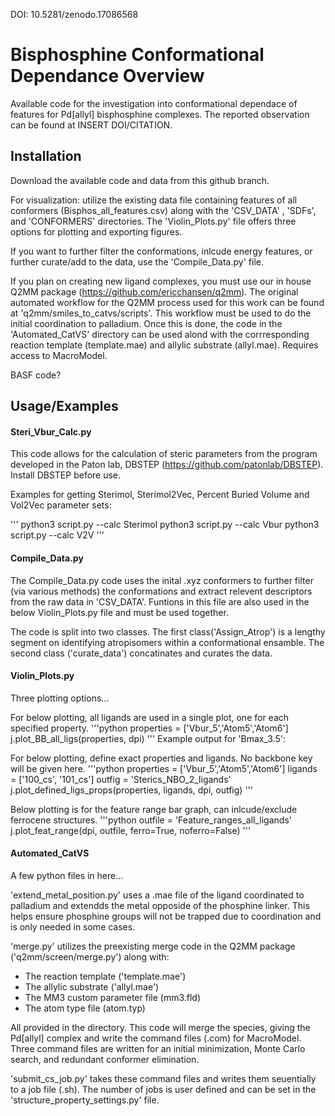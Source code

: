 DOI: 10.5281/zenodo.17086568

# Bisphosphine Conformational Dependance Overview

Available code for the investigation into conformational dependace of features for Pd[allyl] bisphosphine complexes. The reported observation can be found at INSERT DOI/CITATION.




## Installation

Download the available code and data from this github branch. 

For visualization: utilize the existing data file containing features of all conformers (Bisphos_all_features.csv) along with the 'CSV_DATA' , 'SDFs', and 'CONFORMERS' directories. The 'Violin_Plots.py' file offers three options for plotting and exporting figures.

If you want to further filter the conformations, inlcude energy features, or further curate/add to the data, use the 'Compile_Data.py' file. 

If you plan on creating new ligand complexes, you must  use our in house Q2MM package (https://github.com/ericchansen/q2mm). The original automated workflow for the Q2MM process used for this work can be found at 'q2mm/smiles_to_catvs/scripts'. This workflow must be used to do the initial coordination to palladium. Once this is done, the code in the 'Automated_CatVS' directory can be used alond with the corrresponding reaction template (template.mae) and allylic substrate (allyl.mae). Requires access to MacroModel.

BASF code?


    
## Usage/Examples

#### Steri_Vbur_Calc.py

This code allows  for the calculation of steric parameters from the program developed in the Paton lab, DBSTEP (https://github.com/patonlab/DBSTEP). Install DBSTEP before use. 

Examples for getting Sterimol, Sterimol2Vec, Percent Buried Volume and Vol2Vec parameter sets:

'''
python3 script.py --calc Sterimol
python3 script.py --calc Vbur
python3 script.py --calc V2V
'''


#### Compile_Data.py

The Compile_Data.py code uses the inital .xyz conformers to further filter (via various methods) the conformations and extract relevent descriptors from the raw data in 'CSV_DATA'. Funtions in this file are also used in the below Violin_Plots.py file and must be used together. 

The code is split into two classes. The first class('Assign_Atrop') is a lengthy segment on identifying atropisomers within a conformational ensamble. The second class ('curate_data') concatinates and curates the data.

#### Violin_Plots.py

Three plotting options...

For below plotting, all ligands are used in a single plot, one for each specified property.
'''python
properties = ['Vbur_5','Atom5','Atom6']
j.plot_BB_all_ligs(properties, dpi)
'''
Example output for 'Bmax_3.5':


For below plotting, define exact properties and ligands. No backbone key will be given here.
'''python
properties = ['Vbur_5','Atom5','Atom6']
ligands = ['100_cs', '101_cs']
outfig = 'Sterics_NBO_2_ligands'
j.plot_defined_ligs_props(properties, ligands, dpi, outfig)
'''

Below plotting is for the feature range bar graph, can inlcude/exclude ferrocene structures.
'''python
outfile = 'Feature_ranges_all_ligands'
j.plot_feat_range(dpi, outfile, ferro=True, noferro=False)
'''

#### Automated_CatVS

A few python files in here...

'extend_metal_position.py' uses a .mae file of the ligand coordinated to palladium and extendds the metal opposide of the phosphine linker. This helps ensure phosphine groups will not be trapped due to coordination and is only needed in some cases.

'merge.py' utilizes the preexisting merge code in the Q2MM package ('q2mm/screen/merge.py') along with:
- The reaction template ('template.mae') 
- The allylic substrate ('allyl.mae') 
- The MM3 custom parameter file (mm3.fld)
- The atom type file (atom.typ)

All provided in the directory. This code will merge the species, giving the Pd[allyl] complex and write the command files (.com) for MacroModel. Three command files are written for an initial minimization, Monte Carlo search, and redundant conformer elimination. 

'submit_cs_job.py' takes these command files and writes them seuentially to a job file (.sh). The number of jobs is user defined and can be set in the 'structure_property_settings.py' file.

